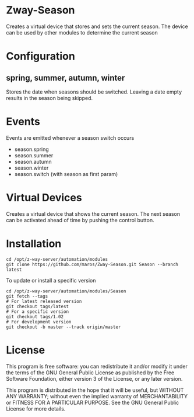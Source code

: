 # Zway-Season

Creates a virtual device that stores and sets the current season. The device
can be used by other modules to determine the current season

# Configuration

## spring, summer, autumn, winter

Stores the date when seasons should be switched. Leaving a date empty results
in the season being skipped.

# Events

Events are emitted whenever a season switch occurs

* season.spring
* season.summer
* season.autumn
* season.winter
* season.switch (with season as first param)

# Virtual Devices

Creates a virtual device that shows the current season. The next season
can be activated ahead of time by pushing the control button.

# Installation

```shell
cd /opt/z-way-server/automation/modules
git clone https://github.com/maros/Zway-Season.git Season --branch latest
```

To update or install a specific version
```shell
cd /opt/z-way-server/automation/modules/Season
git fetch --tags
# For latest released version
git checkout tags/latest
# For a specific version
git checkout tags/1.02
# For development version
git checkout -b master --track origin/master
```

# License

This program is free software: you can redistribute it and/or modify
it under the terms of the GNU General Public License as published by
the Free Software Foundation, either version 3 of the License, or any 
later version.

This program is distributed in the hope that it will be useful,
but WITHOUT ANY WARRANTY; without even the implied warranty of
MERCHANTABILITY or FITNESS FOR A PARTICULAR PURPOSE. See the
GNU General Public License for more details.
